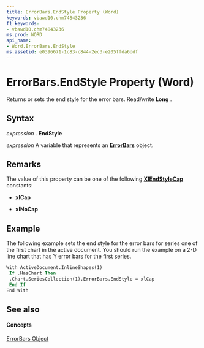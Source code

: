 ```yaml
---
title: ErrorBars.EndStyle Property (Word)
keywords: vbawd10.chm74843236
f1_keywords:
- vbawd10.chm74843236
ms.prod: WORD
api_name:
- Word.ErrorBars.EndStyle
ms.assetid: e0396671-1c83-c844-2ec3-e205ffda6ddf
---
```



# ErrorBars.EndStyle Property (Word)

Returns or sets the end style for the error bars. Read/write  **Long** .


## Syntax

 _expression_ . **EndStyle**

 _expression_ A variable that represents an **[ErrorBars](errorbars-object-word.md)** object.


## Remarks

The value of this property can be one of the following  **[XlEndStyleCap](xlendstylecap-enumeration-word.md)** constants:


-  **xlCap**
    
-  **xlNoCap**
    



## Example

The following example sets the end style for the error bars for series one of the first chart in the active document. You should run the example on a 2-D line chart that has Y error bars for the first series.


```vb
With ActiveDocument.InlineShapes(1) 
 If .HasChart Then 
 .Chart.SeriesCollection(1).ErrorBars.EndStyle = xlCap 
 End If 
End With
```


## See also


#### Concepts


[ErrorBars Object](errorbars-object-word.md)


